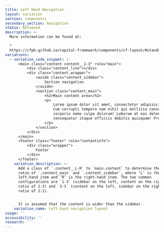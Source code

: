 ```yaml
---
title: Left Hand Navigation
layout: variation
section: components
secondary_section: Navigation
status: Released
description: >-
  More information can be found at:

  *
  https://cfpb.github.io/capital-framework/components/cf-layout/#standard-content-formats
variations:
  - variation_code_snippet: |-
      <main class="content content__1-3" role="main">
          <div class="content_line"></div>
          <div class="content_wrapper">
              <aside class="content_sidebar">
                  Section navigation
              </aside>
              <section class="content_main">
                  <h2>Main content area</h2>
                  <p>
                      Lorem ipsum dolor sit amet, consectetur adipisicing elit.
                      Cum corrupti tempora nam nihil qui mollitia consectetur
                      corporis nemo culpa dolorum! Laborum at eos deleniti
                      consequatur itaque officiis debitis quisquam! Provident!
                  </p>
              </section>
          </div>
      </main>
      <footer class="footer" role="contentinfo">
          <div class="wrapper">
              Footer
          </div>
      </footer>
    variation_description: >-
      Add a class of `.content__L-R` to `main.content` to determine the width
      ratio of `.content_main` and `.content_sidebar`, where ‘L’ is the
      left-hand item and ‘R’ is the right-hand item. The two common
      configurations are `1-3` (sidebar on the left, content on the right, in a
      ratio of 1:3) and `2-1` (content on the left, sidebar on the right, in a
      ratio of 2:1).


      It is assumed that the content is wider than the sidebar.
    variation_name: Left-hand navigation layout
usage: ''
accessibility: ''
research: ''
---
```


